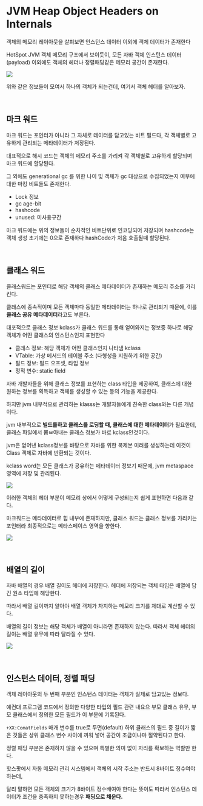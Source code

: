 # JVM Heap Object Headers on Internals

객체의 메모리 레이아웃을 살펴보면 인스턴스 데이터 이외에 객체 데이터가 존재한다

HotSpot JVM 객체 메모리 구조에서 보이듯이, 모든 자바 객체 인스턴스 데이터(payload) 이외에도 객체의 헤더나 정렬패딩같은 메모리 공간이 존재한다.

![](https://img1.daumcdn.net/thumb/R1280x0/?scode=mtistory2&fname=https%3A%2F%2Fblog.kakaocdn.net%2Fdna%2FcaT8fy%2FbtsQ1XlvM5O%2FAAAAAAAAAAAAAAAAAAAAABJkufEpLzAlOU9P_3DliY3pMc0dYRg9qMWNVvYJBSub%2Fimg.png%3Fcredential%3DyqXZFxpELC7KVnFOS48ylbz2pIh7yKj8%26expires%3D1761922799%26allow_ip%3D%26allow_referer%3D%26signature%3D6l%252BJukuTTSTlgAODct%252F6iwbPgAU%253D)

위와 같은 정보들이 모여서 하나의 객체가 되는건데, 여기서 객체 헤더를 알아보자. 

<br>

## 마크 워드

마크 워드는 포인터가 아니라 그 자체로 데이터를 담고있는 비트 필드다, 각 객체별로 고유하게 관리되는 메타데이터가 저장된다.

대표적으로 해시 코드는 객체의 메모리 주소를 가리켜 각 객체별로 고유하게 할당되며 마크 워드에 할당된다.

그 외에도 generational gc 를 위한 나이 및 객체가 gc 대상으로 수집되었는지 여부에 대한 마킹 비트들도 존재한다.
- Lock 정보
- gc age-bit
- hashcode
- unused: 미사용구간

마크 워드에는 위의 정보들이 순차적인 비트단위로 인코딩되어 저장되며 hashcode는 객체 생성 초기에는 0으로 존재하다 hashCode가 처음 호출될때 할당된다.

<br>

## 클래스 워드

클래스워드는 포인터로 해당 객체의 클래스 메타데이터가 존재하는 메모리 주소를 가리킨다.

클래스에 종속적이며 모든 객체마다 동일한 메타데이터는 하나로 관리되기 때문에, 이를 **클래스 공유 메타데이터**라고도 부른다.

대포적으로 클래스 정보 kclass가 클래스 워드를 통해 얻어와지는 정보중 하나로 해당 객체가 어떤 클래스의 인스턴스인지 표현한다

- 클래스 정보: 해당 객체가 어떤 클래스인지 나타냄 kclass
- VTable: 가상 메서드의 테이블 주소 (다형성을 지원하기 위한 공간)
- 필드 정보: 필드 오프셋, 타입 정보
- 정적 변수: static field

자바 개발자들을 위해 클래스 정보를 표현하는 class 타입을 제공하여, 클래스에 대한 원하는 정보를 획득하고 객체를 생성할 수 있는 등의 기능을 제공한다.

하지만 jvm 내부적으로 관리하는 klasss는 개발자들에게 친숙한 class와는 다른 개념이다.

jvm 내부적으로 **빌드를하고 클래스를 로딩할 때, 클래스에 대한 메타데이터**가 필요한데, 클래스 파일에서 뽑ㅂ아내는 클래스 정보가 바로 kclass인것이다.

jvm은 얻어낸 kclass정보를 바탕으로 자바를 위한 복제본 미러를 생성하는데 이것이 Class 객체로 자바에 반환되는 것이다.

kclass word는 모든 클래스가 공유하는 메타데이터 정보기 때문에, jvm metaspace 영역에 저장 및 관리된다.

![](https://img1.daumcdn.net/thumb/R1280x0/?scode=mtistory2&fname=https%3A%2F%2Fblog.kakaocdn.net%2Fdna%2FbnKgRq%2FbtsQ4QdMYHC%2FAAAAAAAAAAAAAAAAAAAAAM3k0VGsHl7cYAkuBC12bBzNYmeofrFN0s7MbbonsOxI%2Fimg.png%3Fcredential%3DyqXZFxpELC7KVnFOS48ylbz2pIh7yKj8%26expires%3D1761922799%26allow_ip%3D%26allow_referer%3D%26signature%3DyApkjuUajdOnfsSMk6XnqZvpnQs%253D)

이러한 객체의 헤더 부분이 메모리 상에서 어떻게 구성되는지 쉽게 표현하면 다음과 같다.

마크워드는 메타데이터로 힙 내부에 존재하지만, 클래스 워드는 클래스 정보를 가리키는 포인터라 최종적으로는 메타스페이스 영역을 향한다.

![](https://img1.daumcdn.net/thumb/R1280x0/?scode=mtistory2&fname=https%3A%2F%2Fblog.kakaocdn.net%2Fdna%2FcGUnd2%2FbtsQ2SqpEXc%2FAAAAAAAAAAAAAAAAAAAAAJHjNJPE_FEK1KML4-4wKS-QX2eDQiXuZWFZF22cGn2C%2Fimg.png%3Fcredential%3DyqXZFxpELC7KVnFOS48ylbz2pIh7yKj8%26expires%3D1761922799%26allow_ip%3D%26allow_referer%3D%26signature%3D6T%252FIHHzbkjMwmRjaYiuyouP6Xds%253D)

<br>

## 배열의 길이

자바 배열의 경우 배열 길이도 헤더에 저장한다. 헤더에 저장되는 객체 타입은 배열에 담긴 원소 타입에 해당한다.

따라서 배열 길이까지 알아야 배열 객체가 차지하는 메모리 크기를 제대로 계산할 수 있다.

배열의 길이 정보는 해당 객체가 배열이 아니라면 존재하지 않는다. 따라서 객체 헤더의 길이는 배열 유무에 따라 달라질 수 있다.

![](https://img1.daumcdn.net/thumb/R1280x0/?scode=mtistory2&fname=https%3A%2F%2Fblog.kakaocdn.net%2Fdna%2FzpqcN%2FbtsQ4XjDBRt%2FAAAAAAAAAAAAAAAAAAAAAE2504q3Zrdm264RhXJqA7T50yHn_zrfR3XubwSMUxFv%2Fimg.png%3Fcredential%3DyqXZFxpELC7KVnFOS48ylbz2pIh7yKj8%26expires%3D1761922799%26allow_ip%3D%26allow_referer%3D%26signature%3DaCeaNjC%252BMUQuoIzOg3yg4nLLpYM%253D)

<br>

## 인스턴스 데이터, 정렬 패딩

객체 레이아웃의 두 번째 부분인 인스턴스 데이터는 객체가 실제로 담고있는 정보다.

예컨대 프로그램 코드에서 정의한 다양한 타입의 필드 관련 내요으 부모 클래스 유무, 부모 클래스에서 정의한 모든 필드가 이 부분에 기록된다.

`+XX:ComatFields` 매개 변수를 true로 두면(default) 하위 클래스의 필드 중 길이가 짧은 것들은 상위 클래스 변수 사이에 끼워 넣어 공간이 조금이나마 절약된다고 한다.

정렬 패딩 부분은 존재하지 않을 수 있으며 특별한 의미 없이 자리를 확보하는 역할만 한다.

핫스팟에서 자동 메모리 관리 시스템에서 객체의 시작 주소는 반드시 8바이트 정수여야 하는데, 

달리 말하면 모든 객체의 크기가 8바이트 정수배여야 한다는 뜻이도 따라서 인스턴스 데이터가 조건을 충족하지 못하는경우 **패딩으로 채운다.**